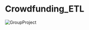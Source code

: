# Crowdfunding_ETL
![GroupProject](https://github.com/dthomas0424/Crowdfunding_ETL/assets/135156232/4e39fc73-43d5-46a3-aa47-eec94b532d81)

